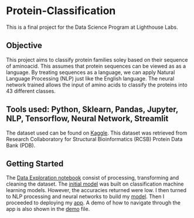 # Protein-Classification

This is a final project for the Data Science Program at Lighthouse Labs. 


## Objective 
This project aims to classify protein families soley based on their sequence of aminoacid. This assumes that protein sequences can be viewed as as a language. By treating sequences as a language, we can apply Natural Language Processing (NLP) just like the English language. The neural network trained allows the input of amino acids to classify the proteins into 43 different classes. 

## Tools used: Python, Sklearn, Pandas, Jupyter, NLP, Tensorflow, Neural Network, Streamlit

The dataset used can be found on [Kaggle](https://www.kaggle.com/shahir/protein-data-set). This dataset was retrieved from Research Collaboratory for Structural Bioinformatics (RCSB) Protein Data Bank (PDB). 

## Getting Started
The [Data Exploration notebook](https://github.com/julie9843/Protein-Classification/blob/main/Data%20Exploration.ipynb) consist of processing, transforming and cleaning the dataset. 
The [initial model](https://github.com/julie9843/Protein-Classification/blob/main/Machine%20Learning.ipynb) was built on classification machine learning models. However, the accuracies returned were low. I then turned to NLP processing and neural networks to build my [model](https://github.com/julie9843/Protein-Classification/blob/main/Final_NLP.ipynb). 
Then I proceeded to deploying my [app](https://github.com/julie9843/Protein-Classification/blob/main/app.py). A demo of how to navigate through the app is also shown in the [demo](https://github.com/julie9843/Protein-Classification/blob/main/Demo.mp4) file. 
